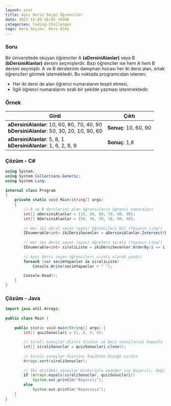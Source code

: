 ```yaml
---
layout: post
title: Aynı Dersi Seçen Öğrenciler
date: 2017-12-09 16:05 +0300
categories: Coding-Challenges
tags: Ders Seçimi, Ders Alma
---
```

### Soru
Bir üniversitede okuyan öğrenciler A **(aDersiniAlanlar)** veya B **(bDersiniAlanlar)** dersini seçmişlerdir. Bazı öğrenciler ise hem A hem B dersini seçmiştir. A ve B derslerinin danışman hocası her iki dersi alan, ortak öğrencileri görmek istemektedir. Bu noktada programcıdan istenen;

- Her iki dersi de alan öğrenci numaralarını tespit etmesi,
- İlgili öğrenci numaralarını sıralı bir şekilde yazması istenmektedir.

### Örnek

| Girdi                                                                                        | Çıktı                 |
|----------------------------------------------------------------------------------------------|-----------------------|
| **aDersiniAlanlar**: 10, 60, 80, 70, 40, 90 <br> **bDersiniAlanlar**: 50, 30, 20, 10, 90, 60 | **Sonuç**: 10, 60, 90 |
| **aDersiniAlanlar**: 5, 8, 1 <br> **bDersiniAlanlar**: 1, 6, 2, 8, 9                         | **Sonuç**: 1,8        |

### Çözüm - C#
```csharp
using System;
using System.Collections.Generic;
using System.Linq;
 
internal class Program
{
    private static void Main(string[] args)
    {
        // A ve B derslerini alan öğrencilerin öğrenci numaraları
        int[] aDersiniAlanlar = {10, 60, 80, 70, 40, 90};
        int[] bDersiniAlanlar = {50, 30, 20, 10, 90, 60};
 
        // Her iki dersi seçen (aynı) öğrencileri bul (Yaşasın Linq!)
        IEnumerable<int> ikiDersiSecenler = aDersiniAlanlar.Intersect(bDersiniAlanlar);
 
        // Her iki dersi seçen (aynı) öğreleri sırala (Yaşasın Linq!) 
        IEnumerable<int> siraliListe = ikiDersiSecenler.OrderBy(i => i);
 
        // Aynı dersi seçen öğrencileri sıralı olarak yazdır
        foreach (var secimYapanlar in siraliListe)
            Console.Write(secimYapanlar + " ");
 
        Console.Read();
    }
}
```

### Çözüm - Java
```java
import java.util.Arrays;
 
public class Main {
 
    public static void main(String[] args) {
        int[] quizSonuclari = {1, 4, 3, 4};
 
        // Sıralı sonuçlar dizisi oluştur ve Quiz sonuçlarını kopyala
        int[] siraliSonuclar = quizSonuclari.clone();
 
        // Sıralı sonuçlar dizisini küçükten büyüğe sırala
        Arrays.sort(siraliSonuclar);
 
        // İki dizideki sonuçlar birbiriyle eşdeğer ise Başarılı, değilse Başarısız yaz
        if (Arrays.equals(siraliSonuclar, quizSonuclari))
            System.out.println("Başarılı");
        else
            System.out.println("Başarısız");
    }
}
```